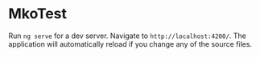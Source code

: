 # MkoTest


Run `ng serve` for a dev server. Navigate to `http://localhost:4200/`. The application will automatically reload if you change any of the source files.



